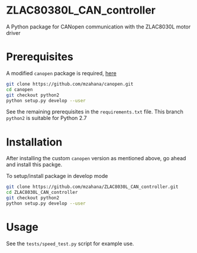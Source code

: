 # ZLAC80380L_CAN_controller
A Python package for CANopen communication with the ZLAC8030L motor driver

# Prerequisites
A modified `canopen` package is required, [here](https://github.com/mzahana/canopen/tree/python2)
```bash
git clone https://github.com/mzahana/canopen.git
cd canopen
git checkout python2
python setup.py develop --user
```

See the remaining prerequisites in the `requirements.txt` file.
This branch `python2` is suitable for Python 2.7

# Installation
After installing the custom `canopen` version as mentioned above, go ahead and install this packge.

To setup/install package in develop mode
```bash
git clone https://github.com/mzahana/ZLAC8030L_CAN_controller.git
cd ZLAC8030L_CAN_controller
git checkout python2
python setup.py develop --user
```
# Usage
See the `tests/speed_test.py` script for example use.

